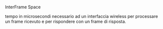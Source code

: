 InterFrame Space

tempo in microsecondi necessario ad un interfaccia wireless per processare un frame ricevuto e per rispondere con un frame di risposta.